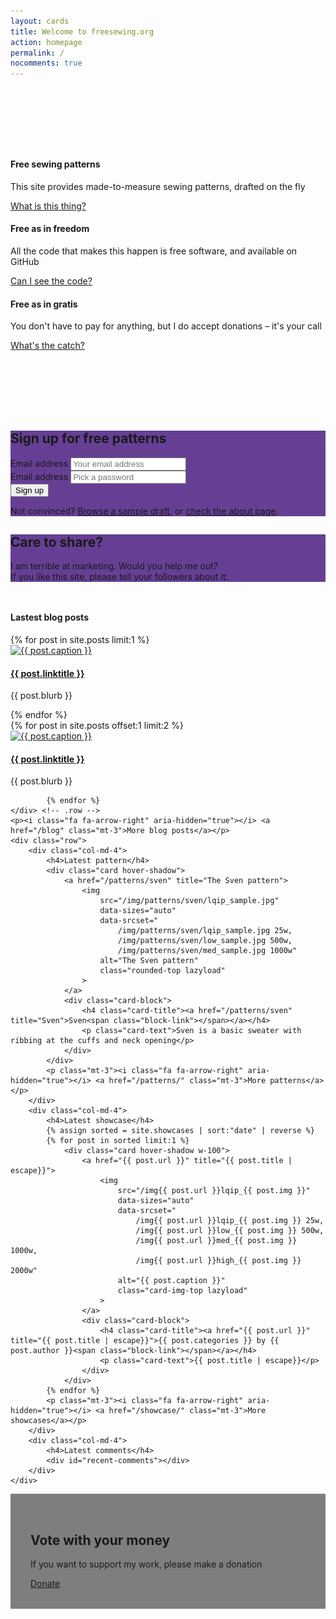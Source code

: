 ```yaml
---
layout: cards
title: Welcome to freesewing.org
action: homepage
permalink: /
nocomments: true
---
```

<div class="container">
    <div class="row" style="margin-top: 8rem; margin-bottom: 8rem;">
        <div class="col-lg-4 col-sm-12 mt-5">
            <div class="card text-center drop-shadow py-3">
                <i class="fa fa-cut fa-5x" aria-hidden="true" style="color: #ff5b77;"></i>
                <div class="card-block">
                    <h4 class="card-title">Free sewing patterns</h4>
                    <p>This site provides made-to-measure sewing patterns, drafted on the fly</p>
                    <p><a href="/about#what" class="btn btn-outline-primary">What is this thing?</a></p>
                </div>
            </div>
        </div>
        <div class="col-lg-4 col-sm-6 mt-5">
            <div class="card text-center drop-shadow py-3">
                <i class="fa fa-code fa-5x" aria-hidden="true" style="color: #188f93"></i>
                <div class="card-block">
                    <h4 class="card-title">Free as in freedom</h4>
                    <p>All the code that makes this happen is free software, and available on GitHub</p>
                    <p><a href="/about#code" class="btn btn-outline-primary">Can I see the code?</a></p>
                </div>
            </div>
        </div>
        <div class="col-lg-4 col-sm-6 mt-5">
            <div class="card text-center drop-shadow py-3">
                <i class="fa fa-cc-paypal fa-5x" aria-hidden="true" style="color: #009cde;"></i>
                <div class="card-block">
                    <h4 class="card-title">Free as in gratis</h4>
                    <p>You don't have to pay for anything, but I do accept donations &ndash; it's your call</p>
                    <p><a href="/about#money" class="btn btn-outline-primary">What's the catch?</a></p>
                </div>
            </div>
        </div>
    </div>
</div>

<section class="cover-band bg-thematic mt-5 mb-5 visitor-only" style="background: #663f95;">
    <div class="cover-body mt-5 mb-5" style="background: transparent">
        <div id="landing">
            <h1 class="jumbotron-heading">Sign up for free patterns</h1>
            <form id="signup-landing" class="m600 mt-4">
                <div class="row">
                    <div class="col-sm-4">
                        <label class="sr-only" for="signup-email">Email address</label>
                        <input class="form-control mb-2" id="signup-email" name="signup-email" placeholder="Your email address" required="" type="email">
                    </div>
                    <div class="col-sm-4">
                        <label class="sr-only" for="signup-password">Email address</label>
                        <input class="form-control mb-2" id="signup-password" name="signup-password" placeholder="Pick a password" required="" type="password">
                    </div>
                    <div class="col-sm-4">
                        <button id="signup-submit" type="submit" class="btn btn-outline-white form-control">Sign up</button>
                    </div>
                </div>
            </form>
            <p class="mt-4 lead">Not convinced? <a href="/drafts/sampl">Browse a sample draft</a>, or <a href="/about/">check the about page</a>.</p>
        </div>
  </div>
</section>

<section class="cover-band bg-thematic mt-5 mb-5 visitor-hidden" style="background: #663f95;">
    <div class="mt-5 mb-5 text-center px-3">
        <h1 class="jumbotron-heading">Care to share?</h1>
        <p class="mt-3 lead">
            I am terrible at marketing. Would you help me out?<br>
            If you like this site, please tell your followers about it:
        </p>
        <p class="text-center social-icons" style="font-size: 3rem;">
            <a class="noline" href="https://twitter.com/intent/tweet?text=This is cool! An open source platform for made-to-measure sewing patterns: https://freesewing.org/ Great work from @freesewing_org&amp;related=freesewing_org" rel="nofollow" target="_blank" title="Share on Twitter"><i class="fa fa-twitter" aria-hidden="true"></i></a>
            <a class="noline" href="https://facebook.com/sharer.php?u=https://freesewing.org/" rel="nofollow" target="_blank" title="Share on Facebook"><i class="fa fa-facebook" aria-hidden="true"></i></a>
            <a class="noline" href="http://pinterest.com/pin/create/button/?url=https://freesewing.org/&amp;description=An open source platform for made-to-measure sewing patterns" rel="nofollow" target="_blank" title="Share on Pinterest"><i class="fa fa-pinterest-p" aria-hidden="true"></i></a>
            <a class="noline" href="http://www.tumblr.com/share/link?url=https://freesewing.org/&amp;name=freesewing.org&amp;description=An open source platform for made-to-measure sewing patterns" rel="nofollow" target="_blank" title="Share on Tumblr"><i class="fa fa-tumblr" aria-hidden="true"></i></a>
            <a class="noline" href="http://www.reddit.com/submit?url=https://freesewing.org/&amp;title=Freesewing is an open source platform for made-to-measure sewing patterns" rel="nofollow" target="_blank" title="Share on Reddit"><i class="fa fa-reddit" aria-hidden="true"></i></a>
            <a class="noline" href="https://plus.google.com/share?url=https://freesewing.org/" rel="nofollow" target="_blank" title="Share on Google+"><i class="fa fa-google-plus" aria-hidden="true"></i></a>
        </p>
    </div>
</section>

<div class="container">
    <h4>Lastest blog posts</h4>
    <div class="row">
        <div class="col-md-6 mb-3 mt-1">
            {% for post in site.posts limit:1 %}
                <div class="card hover-shadow">
                    <a href="{{ post.url }}" title="{{ post.linktitle }}">
                        <img 
                            src="/img{{ post.url }}lqip_{{ post.img }}" 
                            data-sizes="auto"
                            data-srcset="
                                /img{{ post.url }}lqip_{{ post.img }} 25w,
                                /img{{ post.url }}low_{{ post.img }} 500w,
                                /img{{ post.url }}med_{{ post.img }} 1000w,
                                /img{{ post.url }}high_{{ post.img }} 2000w"
                            alt="{{ post.caption }}" 
                            class="rounded-top lazyload"
                        >
                    </a>
                    <div class="card-block">
                        <h4 class="card-title"><a href="{{ post.url }}" title="{{ post.title | escape }}">{{ post.linktitle }}<span class="block-link"></span></a></h4>
                        <p class="card-text">{{ post.blurb }} </p>
                    </div>
                </div>
            {% endfor %} 
        </div>
            {% for post in site.posts offset:1 limit:2 %}
        <div class="col-md-3 mb-3 mt-1">
                <div class="card hover-shadow">
                    <a href="{{ post.url }}" title="{{ post.linktitle }}">
                        <img 
                            src="/img{{ post.url }}lqip_{{ post.img }}" 
                            data-sizes="auto"
                            data-srcset="
                                /img{{ post.url }}lqip_{{ post.img }} 25w,
                                /img{{ post.url }}low_{{ post.img }} 500w,
                                /img{{ post.url }}med_{{ post.img }} 1000w,
                                /img{{ post.url }}high_{{ post.img }} 2000w"
                            alt="{{ post.caption }}" 
                            class="rounded-top lazyload"
                        >
                    </a>
                    <div class="card-block">
                        <h4 class="card-title"><a href="{{ post.url }}" title="{{ post.title | escape }}">{{ post.linktitle }}<span class="block-link"></span></a></h4>
                        <p class="card-text only-on-small">{{ post.blurb }} </p>
                    </div>
                </div>
        </div>

            {% endfor %}
    </div> <!-- .row -->
    <p><i class="fa fa-arrow-right" aria-hidden="true"></i> <a href="/blog" class="mt-3">More blog posts</a></p>
    <div class="row">
        <div class="col-md-4">
            <h4>Latest pattern</h4>
            <div class="card hover-shadow">
                <a href="/patterns/sven" title="The Sven pattern">
                    <img 
                        src="/img/patterns/sven/lqip_sample.jpg" 
                        data-sizes="auto"
                        data-srcset="
                            /img/patterns/sven/lqip_sample.jpg 25w,
                            /img/patterns/sven/low_sample.jpg 500w,
                            /img/patterns/sven/med_sample.jpg 1000w"
                        alt="The Sven pattern" 
                        class="rounded-top lazyload"
                    >
                </a>
                <div class="card-block">
                    <h4 class="card-title"><a href="/patterns/sven" title="Sven">Sven<span class="block-link"></span></a></h4>
                    <p class="card-text">Sven is a basic sweater with ribbing at the cuffs and neck opening</p>
                </div>
            </div>
            <p class="mt-3"><i class="fa fa-arrow-right" aria-hidden="true"></i> <a href="/patterns/" class="mt-3">More patterns</a></p>
        </div>
        <div class="col-md-4">
            <h4>Latest showcase</h4>
            {% assign sorted = site.showcases | sort:"date" | reverse %}
            {% for post in sorted limit:1 %}
                <div class="card hover-shadow w-100">
                    <a href="{{ post.url }}" title="{{ post.title | escape}}">
                        <img 
                            src="/img{{ post.url }}lqip_{{ post.img }}" 
                            data-sizes="auto"
                            data-srcset="
                                /img{{ post.url }}lqip_{{ post.img }} 25w,
                                /img{{ post.url }}low_{{ post.img }} 500w,
                                /img{{ post.url }}med_{{ post.img }} 1000w,
                                /img{{ post.url }}high_{{ post.img }} 2000w"
                            alt="{{ post.caption }}" 
                            class="card-img-top lazyload"
                        >
                    </a>
                    <div class="card-block">
                        <h4 class="card-title"><a href="{{ post.url }}" title="{{ post.title | escape}}">{{ post.categories }} by {{ post.author }}<span class="block-link"></span></a></h4>
                        <p class="card-text">{{ post.title | escape}}</p>
                    </div>
                </div>
            {% endfor %}
            <p class="mt-3"><i class="fa fa-arrow-right" aria-hidden="true"></i> <a href="/showcase/" class="mt-3">More showcases</a></p>
        </div>
        <div class="col-md-4">
            <h4>Latest comments</h4>
            <div id="recent-comments"></div>
        </div>
    </div>
</div> <!-- .container -->

<section class="cover-band bg-thematic mt-5 mb-5">
    <div class="mt-5 mb-5">
        <div class="container">
            <div class="row" style="background: RGBA(0,0,0,0.5); padding: 2rem;">
                <div class="col-md-7 offset-md-1 text-left">
                    <h1 class="jumbotron-heading">Vote with your money</h1>
                    <p class="mt-3 lead">If you want to support my work, please make a donation</p> 
                </div>
                <div class="col-md-3 text-center mt-5">
                    <a href="/donate" class="btn btn-outline-white btn-lg btn-block">Donate</a>
                </div>
            </div>
        </div>
  </div>
</section>

